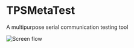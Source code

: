 # TPSMetaTest
A multipurpose serial communication testing tool

![Screen flow](http://i.imgur.com/MjWMMX5.png)